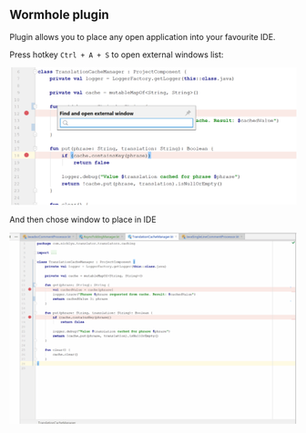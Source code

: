 ## Wormhole plugin

Plugin allows you to place any open application into your favourite IDE.

Press hotkey `Ctrl + A + S` to open external windows list:

![Search action](doc/external-windows-action.png)

And then chose window to place in IDE

![Open external window](doc/paint-ide.gif)


